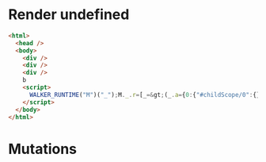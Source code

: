 # Render undefined
```html
<html>
  <head />
  <body>
    <div />
    <div />
    <div />
    b
    <script>
      WALKER_RUNTIME("M")("_");M._.r=[_=&gt;(_.a={0:{"#childScope/0":{},"#childScope/1":{},"#childScope/2":{}}}),0]
    </script>
  </body>
</html>
```

# Mutations
```

```